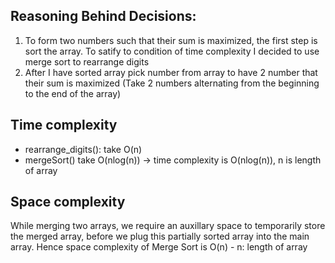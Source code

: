 <!--
Problem 3: Rearrange Array Digits

Provide an explanation for your answer, clearly organizing your thoughts into
concise and easy-to-understand language.

Focus on explaining the reasoning behind your decisions rather than giving a 
detailed description of the code. For instance, why did you choose a particular 
data structure? Additionally, discuss the efficiency of your solution in terms 
of time and space complexity. If necessary, you can support your explanation 
with code snippets or mathematical formulas. For guidance on how to write 
formulas in markdown, refer to https://docs.github.com/en/get-started/writing-on-github/working-with-advanced-formatting/writing-mathematical-expressions.
-->
## Reasoning Behind Decisions:
1. To form two numbers such that their sum is maximized, the first step is sort the array.
To satify to condition of time complexity I decided to use merge sort to rearrange digits
2. After I have sorted array pick number from array to have 2 number that their sum is maximized
(Take 2 numbers alternating from the beginning to the end of the array)

## Time complexity
- rearrange_digits(): take O(n)
- mergeSort() take O(nlog(n))
-> time complexity is O(nlog(n)), n is length of array 

## Space complexity
While merging two arrays, we require an auxillary space to temporarily store the merged array, before we plug this partially sorted array into the main array. Hence space complexity of Merge Sort is O(n) - n: length of array 